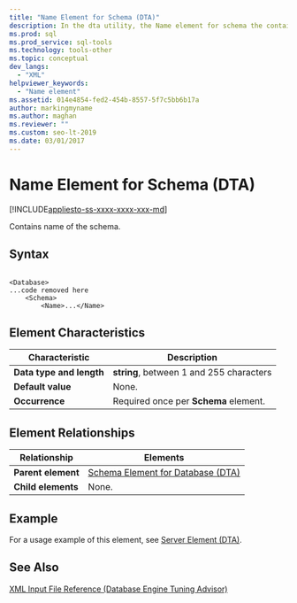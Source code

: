 ```yaml
---
title: "Name Element for Schema (DTA)"
description: In the dta utility, the Name element for schema the contains name of the schema. This article describes that element.
ms.prod: sql
ms.prod_service: sql-tools
ms.technology: tools-other
ms.topic: conceptual
dev_langs: 
  - "XML"
helpviewer_keywords: 
  - "Name element"
ms.assetid: 014e4854-fed2-454b-8557-5f7c5bb6b17a
author: markingmyname
ms.author: maghan
ms.reviewer: ""
ms.custom: seo-lt-2019
ms.date: 03/01/2017
---
```


# Name Element for Schema (DTA)

[!INCLUDE[appliesto-ss-xxxx-xxxx-xxx-md](../../includes/appliesto-ss-xxxx-xxxx-xxx-md.md)]

Contains name of the schema.  
  
## Syntax  
  
```  
  
<Database>  
...code removed here  
    <Schema>  
        <Name>...</Name>  
```  
  
## Element Characteristics  
  
|Characteristic|Description|  
|--------------------|-----------------|  
|**Data type and length**|**string**, between 1 and 255 characters|  
|**Default value**|None.|  
|**Occurrence**|Required once per **Schema** element.|  
  
## Element Relationships  
  
|Relationship|Elements|  
|------------------|--------------|  
|**Parent element**|[Schema Element for Database &#40;DTA&#41;](../../tools/dta/schema-element-for-database-dta.md)|  
|**Child elements**|None.|  
  
## Example  
 For a usage example of this element, see [Server Element &#40;DTA&#41;](../../tools/dta/server-element-dta.md).  
  
## See Also  
 [XML Input File Reference &#40;Database Engine Tuning Advisor&#41;](../../tools/dta/xml-input-file-reference-database-engine-tuning-advisor.md)  
  
  
